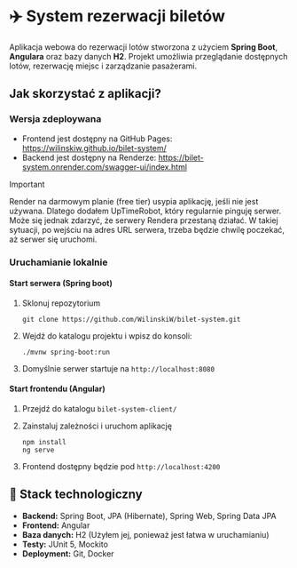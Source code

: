 # ✈️ System rezerwacji biletów

Aplikacja webowa do rezerwacji lotów stworzona z użyciem **Spring Boot**, **Angulara** oraz bazy danych **H2**. Projekt umożliwia przeglądanie dostępnych lotów, rezerwację miejsc i zarządzanie pasażerami.

## Jak skorzystać z aplikacji?

### Wersja zdeploywana
- Frontend jest dostępny na GitHub Pages: https://wilinskiw.github.io/bilet-system/
- Backend jest dostępny na Renderze: https://bilet-system.onrender.com/swagger-ui/index.html
> [!IMPORTANT]
> Render na darmowym planie (free tier) usypia aplikację, jeśli nie jest używana. Dlatego dodałem UpTimeRobot, który regularnie pinguję serwer.
> Może się jednak zdarzyć, że serwery Rendera przestaną działać. W takiej sytuacji, po wejściu na adres URL serwera, trzeba będzie chwilę poczekać, aż serwer się uruchomi.

### Uruchamianie lokalnie
#### Start serwera (Spring boot)
1. Sklonuj repozytorium
   
   ```
   git clone https://github.com/WilinskiW/bilet-system.git
   ```
3. Wejdź do katalogu projektu i wpisz do konsoli:
   
   ```
   ./mvnw spring-boot:run
   ```
4. Domyślnie serwer startuje na `http://localhost:8080`
#### Start frontendu (Angular)
1. Przejdź do katalogu `bilet-system-client/`
2. Zainstaluj zależności i uruchom aplikację
   
   ```
   npm install
   ng serve
   ```
3. Frontend dostępny będzie pod `http://localhost:4200`

###

## 🔧 Stack technologiczny

- **Backend:** Spring Boot, JPA (Hibernate), Spring Web, Spring Data JPA
- **Frontend:** Angular
- **Baza danych:** H2 (Użyłem jej, ponieważ jest łatwa w uruchamianiu)
- **Testy:** JUnit 5, Mockito
- **Deployment:** Git, Docker
